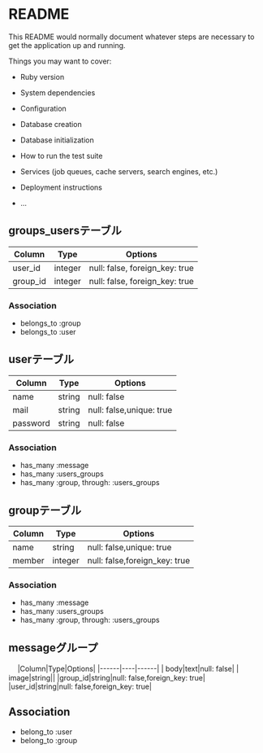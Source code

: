 # README

This README would normally document whatever steps are necessary to get the
application up and running.

Things you may want to cover:

* Ruby version

* System dependencies

* Configuration

* Database creation

* Database initialization

* How to run the test suite

* Services (job queues, cache servers, search engines, etc.)

* Deployment instructions

* ...

## groups_usersテーブル

|Column|Type|Options|
|------|----|-------|
|user_id|integer|null: false, foreign_key: true|
|group_id|integer|null: false, foreign_key: true|

### Association
- belongs_to :group
- belongs_to :user

## userテーブル

|Column|Type|Options|
|------|----|-------|
|  name|string|null: false|
|  mail|string|null: false,unique: true|
|password|string|null: false|

### Association
- has_many :message
- has_many :users_groups
- has_many :group, through: :users_groups

## groupテーブル

|Column|Type|Options|
|------|----|------|
|  name|string|null: false,unique: true|
|member|integer|null: false,foreign_key: true|

### Association
- has_many :message
- has_many :users_groups
- has_many :group, through: :users_groups

## messageグループ
　
|Column|Type|Options|
|------|----|------|
|  body|text|null: false|
| image|string||
|group_id|string|null: false,foreign_key: true|
|user_id|string|null: false,foreign_key: true|

## Association
- belong_to :user
- belong_to :group